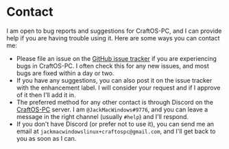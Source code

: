 # Contact
I am open to bug reports and suggestions for CraftOS-PC, and I can provide help if you are having trouble using it. Here are some ways you can contact me:

* Please file an issue on the [GitHub issue tracker](https://github.com/MCJack123/craftos2/issues) if you are experiencing bugs in CraftOS-PC. I often check this for any new issues, and most bugs are fixed within a day or two.
* If you have any suggestions, you can also post it on the issue tracker with the enhancement label. I will consider your request and if I approve of it then I'll add it in.
* The preferred method for any other contact is through Discord on the [CraftOS-PC](https://www.craftos-pc.cc/discord) server. I am `@JackMacWindows#9776`, and you can leave a message in the right channel (usually `#help`) and I'll respond.
* If you don't have Discord (or prefer not to use it), you can send me an email at `jackmacwindowslinux+craftospc@gmail.com`, and I'll get back to you as soon as I can.